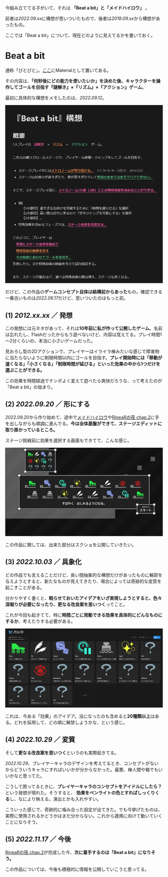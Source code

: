 今組み立ててる子がいて、それは **「Beat a bit」と「メイドハイロウ」** 。

前者は*2022.09.xx*に構想が思いついたもので、後者は*2019.09.xx*から構想があったもの。

ここでは「Beat a bit」について、現在どのように見えてるかを書いておく。



# Beat a bit

通称「びとびと」。[ここ](/materials/beat-a-bit)にMaterialとして置いてある。

その内容は、**「何秒後にどの能力を使いたいか」を決めた後、キャラクターを操作してゴールを目指す『謎解き』×『リズム』×『アクション』ゲーム**。



最初に具体的な構想をメモしたのは、*2022.09.12*。

![構想の殴り書き](beat-a-bit1.png)

だけど、この作品の**ゲームコンセプト自体は結構前からあった**もの。確認できる一番古いものは*2022.06.17*だけど、思いついたのはもっと前。



## (1) *2012.xx.xx* ／ 発想

この発想には元ネタがあって、それは**10年前に私が作って公開したゲーム**。名前は忘れたし、Flashだったからもう遊べないけど、内容は覚えてる。プレイ時間1～2分くらいの、本当に小さいゲームだった。

見おろし型の2Dアクションで、プレイヤーはイライラ棒みたいな感じで障害物に当たらないように制限時間以内にゴールを目指す。**プレイ開始時には「移動が速くなる」「小さくなる」「制限時間が延びる」といった効果の中から1つだけを選ぶことができる。**

この効果を時間経過でテンポよく変えて遊べたら爽快だろうな、って考えたのが「Beat a bit」の始まり。



## (2) *2022.09.20* ／ 形にする

*2022.09.20*から作り始めて、途中で[メイドハイロウ](/materials/made-highlow)や[RineaRの筏 chap.2](/materials/rinear-raft-v2)に手を出しながらも順調に進んでる。**今は全体基盤ができて、ステージエディットに取り掛かっているところ。**

ステージ挑戦前に効果を選択する画面もできてて、こんな感じ。

![効果選択画面](wip1.jpg)

この作品に関しては、出来た部分はスクショを公開していきたい。



## (3) *2022.10.03* ／ 具象化

どの作品でも言えることだけど、長い間抽象的な構想だけがあったものに輪郭を与えようとすると、新たなものが見えてきたり、場合によっては奇跡的な変質を起こすことがある。

分かりやすく書くと、**眠らせておいたアイデアをいざ実現しようとすると、色々深堀りが必要になったり、更なる改良案を思いつく**ってこと。



これが今回も起きてて、特に**時間ごとに発動できる効果を具体的にどんなものにするか**、考えたりする必要がある。

![効果のアイデア](beat-a-bit2.png)

これは、今ある「効果」のアイデア。没になったのも含めると**20種類以上**はある。どれを採用して、どの順に解禁しようかな、という感じ。



## (4) *2022.10.29* ／ 変質

そして**更なる改良案を思いつく**というのも実際起きてる。

*2022.10.29*、プレイヤーキャラのデザインを考えてるとき、コンセプトがないからどういうキャラにすればいいかが分からなかった。最悪、棒人間や箱でもいいかなと思ってた。

こうして困ってるときに、**プレイヤーキャラのコンセプトをアイドルにしたら？** という発想が現れた。そうすると、 **効果をペンライトの色とすればしっくりくる**し、なにより映える。演出とかも入れやすい。

こういった感じで、奇跡的に噛み合った設定が出てきた。でも今挙げたものは、実際に使用されるかどうかはまだ分からない。これから適用に向けて動いていくことになりそう。



## (5) *2022.11.17* ／ 今後

[RineaRの筏 chap.2](/materials/rinear-raft-v2)が完成した今、**次に着手するのは「Beat a bit」になりそう。**

この作品については、今後も積極的に情報を公開していこうと思ってる。
